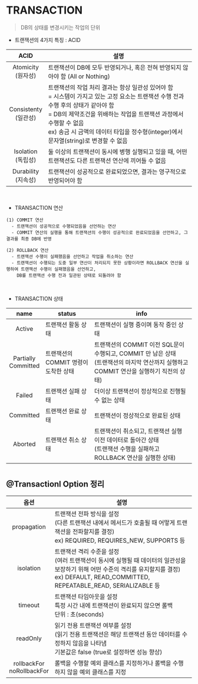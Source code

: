 # TRANSACTION
> DB의 상태를 변경시키는 작업의 단위

- 트랜잭션의 4가지 특징 : ACID

|ACID|설명|
|:-:|-|
|Atomicity<br>(원자성)|트랜잭션이 DB에 모두 반영되거나, 혹은 전혀 반영되지 않아야 함 (All or Nothing)
|Consistenty<br>(일관성)|트랜잭션의 작업 처리 결과는 항상 일관성 있어야 함<br>= 시스템이 가지고 있는 고정 요소는 트랜잭션 수행 전과 수행 후의 상태가 같아야 함<br>= DB의 제약조건을 위배하는 작업을 트랜잭션 과정에서 수행할 수 없음<br>ex) 송금 시 금액의 데이터 타입을 정수형(integer)에서 문자열(string)로 변경할 수 없음|
|Isolation<br>(독립성)|둘 이상의 트랜잭션이 동시에 병행 실행되고 있을 때, 어떤 트랜잭션도 다른 트랜잭션 연산에 끼어들 수 없음|
|Durability<br>(지속성)|트랜잭션이 성공적으로 완료되었으면, 결과는 영구적으로 반영되어야 함|

<br>

- TRANSACTION 연산
```
(1) COMMIT 연산
  - 트랜잭션이 성공적으로 수행되었음을 선언하는 연산
  - COMMIT 연산의 실행을 통해 트랜잭션의 수행이 성공적으로 완료되었음을 선언하고, 그 결과를 최종 DB에 반영

(2) ROLLBACK 연산
  - 트랜잭션 수행이 실패했음을 선언하고 작업을 취소하는 연산
  - 트랜잭션이 수행되는 도중 일부 연산이 처리되지 못한 상황이라면 ROLLBACK 연산을 실행하여 트랜잭션 수행이 실패했음을 선언하고,
    DB를 트랜잭션 수행 전과 일관된 상태로 되돌려야 함
```
<br>

- TRANSACTION 상태<br>

|name|status|info|
|:-:|-|-|
|Active|트랜잭션 활동 상태|트랜잭션이 실행 중이며 동작 중인 상태|
|Partially<br>Committed|트랜잭션의 COMMIT 명령이<br>도착한 상태|트랜잭션의 COMMIT 이전 SQL문이 수행되고, COMMIT 만 남은 상태<br>(트랜잭션의 마지막 연산까지 실행하고 COMMIT 연산을 실행하기 직전의 상태)|
|Failed|트랜잭션 실패 상태|더이상 트랜잭션이 정상적으로 진행될 수 없는 상태|
|Committed|트랜잭션 완료 상태|트랜잭션이 정상적으로 완료된 상태|
|Aborted|트랜잭션 취소 상태|트랜잭션이 취소되고, 트랜잭션 실행 이전 데이터로 돌아간 상태<br>(트랜잭션 수행을 실패하고 ROLLBACK 연산을 실행한 상태)|

#

@Transactionl Option 정리
---
|옵션|설명|
|:-:|-|
|propagation|트랜잭션 전파 방식을 설정<br>(다른 트랜잭션 내에서 메서드가 호출될 때 어떻게 트랜잭션을 전파할지를 결정)<br>ex) REQUIRED, REQUIRES_NEW, SUPPORTS 등|
|isolation|트랜잭션 격리 수준을 설정<br>(여러 트랜잭션이 동시에 실행될 때 데이터의 일관성을 보장하기 위해 어떤 수준의 격리를 유지할지를 결정)<br>ex) DEFAULT, READ_COMMITTED, REPEATABLE_READ, SERIALIZABLE 등|
|timeout|트랜잭션 타임아웃을 설정<br>특정 시간 내에 트랜잭션이 완료되지 않으면 롤백<br>단위 : 초(seconds)|
|readOnly|읽기 전용 트랜잭션 여부를 설정<br>(읽기 전용 트랜잭션은 해당 트랜잭션 동안 데이터를 수정하지 않음을 나타냄<br>기본값은 false (true로 설정하면 성능 향상)|
|rollbackFor<br>noRollbackFor|롤백을 수행할 예외 클래스를 지정하거나 롤백을 수행하지 않을 예외 클래스를 지정|
